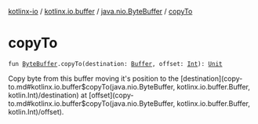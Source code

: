 [kotlinx-io](../../index.md) / [kotlinx.io.buffer](../index.md) / [java.nio.ByteBuffer](index.md) / [copyTo](./copy-to.md)

# copyTo

`fun `[`ByteBuffer`](https://docs.oracle.com/javase/6/docs/api/java/nio/ByteBuffer.html)`.copyTo(destination: `[`Buffer`](../-buffer/index.md)`, offset: `[`Int`](https://kotlinlang.org/api/latest/jvm/stdlib/kotlin/-int/index.html)`): `[`Unit`](https://kotlinlang.org/api/latest/jvm/stdlib/kotlin/-unit/index.html)

Copy byte from this buffer moving it's position to the [destination](copy-to.md#kotlinx.io.buffer$copyTo(java.nio.ByteBuffer, kotlinx.io.buffer.Buffer, kotlin.Int)/destination) at [offset](copy-to.md#kotlinx.io.buffer$copyTo(java.nio.ByteBuffer, kotlinx.io.buffer.Buffer, kotlin.Int)/offset).

